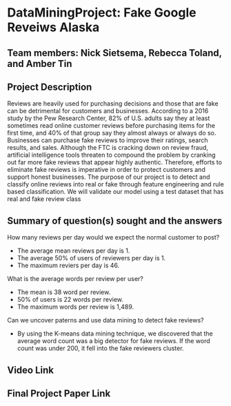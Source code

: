 # DataMiningProject: Fake Google Reveiws Alaska

## Team members: Nick Sietsema, Rebecca Toland, and Amber Tin

## Project Description
Reviews are heavily used for purchasing decisions and those that are fake can be detrimental for customers and businesses. According to a 2016 study by the Pew Research Center, 82% of U.S. adults say they at least sometimes read online customer reviews before purchasing items for the first time, and 40% of that group say they almost always or always do so. Businesses can purchase fake reviews to improve their ratings, search results, and sales. Although the FTC is cracking down on review fraud, artificial intelligence tools threaten to compound the problem by cranking out far more fake reviews that appear highly authentic. Therefore, efforts to eliminate fake reviews is imperative in order to protect customers and support honest businesses.
The purpose of our project is to detect and classify online reviews into real or fake through feature engineering and rule based classification. We will validate our model using a test dataset that has real and fake review class
## Summary of question(s) sought and the answers

How many reviews per day would we expect the normal customer to post?
* The average mean reviews per day is 1.
* The average 50% of users of reviewers per day is 1.
* The maximum reviers per day is 46.

What is the average words per review per user?
* The mean is 38 word per review.
* 50% of users is 22 words per review.
* The maximum words per review is 1,489.
  
Can we uncover paterns and use data mining to detect fake reviews?
* By using the K-means data mining technique, we discovered that the average word count was a big detector for fake reviews. If the word count was under 200, it fell into the fake reviewers cluster.
## Video Link
## Final Project Paper Link
